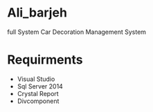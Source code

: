 # Ali_barjeh
full System Car Decoration Management System


# Requirments

* Visual Studio
* Sql Server 2014
* Crystal Report
* Divcomponent
